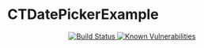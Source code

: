 # CTDatePickerExample

<p align="center">
  <a href="https://travis-ci.com/mariokovacevic/CTDatePicker">
    <img src="https://travis-ci.com/mariokovacevic/CTDatePicker.svg?branch=master" alt="Build Status" />
  </a>
  <a href="https://snyk.io/test/github/mariokovacevic/CTDatePickerExample">
    <img src="https://snyk.io/test/github/mariokovacevic/CTDatePickerExample/badge.svg" alt="Known Vulnerabilities" data-canonical-src="https://snyk.io/test/github/mariokovacevic/CTDatePickerExample">
  </a>
</p>
